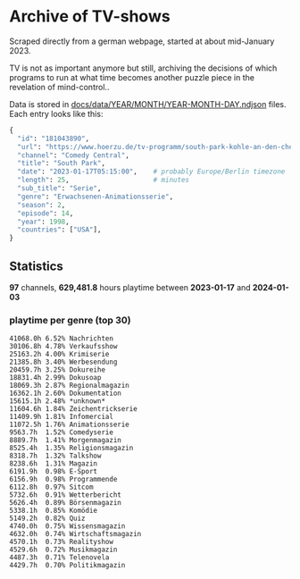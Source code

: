 # Archive of TV-shows

Scraped directly from a german webpage, started at about mid-January 2023.

TV is not as important anymore but still, archiving the decisions of which programs to run at what time
becomes another puzzle piece in the revelation of mind-control.. 

Data is stored in [docs/data/YEAR/MONTH/YEAR-MONTH-DAY.ndjson](docs/data/) files. 
Each entry looks like this:

```python
{
  "id": "181043890", 
  "url": "https://www.hoerzu.de/tv-programm/south-park-kohle-an-den-chefkoch/bid_181043890/", 
  "channel": "Comedy Central", 
  "title": "South Park", 
  "date": "2023-01-17T05:15:00",    # probably Europe/Berlin timezone 
  "length": 25,                     # minutes 
  "sub_title": "Serie", 
  "genre": "Erwachsenen-Animationsserie", 
  "season": 2, 
  "episode": 14, 
  "year": 1998, 
  "countries": ["USA"],
}
```

## Statistics

**97** channels, **629,481.8** hours playtime between **2023-01-17** and **2024-01-03**


### playtime per genre (top 30)

    41068.0h 6.52% Nachrichten
    30106.8h 4.78% Verkaufsshow
    25163.2h 4.00% Krimiserie
    21385.8h 3.40% Werbesendung
    20459.7h 3.25% Dokureihe
    18831.4h 2.99% Dokusoap
    18069.3h 2.87% Regionalmagazin
    16362.1h 2.60% Dokumentation
    15615.1h 2.48% *unknown*
    11604.6h 1.84% Zeichentrickserie
    11409.9h 1.81% Infomercial
    11072.5h 1.76% Animationsserie
    9563.7h  1.52% Comedyserie
    8889.7h  1.41% Morgenmagazin
    8525.4h  1.35% Religionsmagazin
    8318.7h  1.32% Talkshow
    8238.6h  1.31% Magazin
    6191.9h  0.98% E-Sport
    6156.9h  0.98% Programmende
    6112.8h  0.97% Sitcom
    5732.6h  0.91% Wetterbericht
    5626.4h  0.89% Börsenmagazin
    5338.1h  0.85% Komödie
    5149.2h  0.82% Quiz
    4740.0h  0.75% Wissensmagazin
    4632.0h  0.74% Wirtschaftsmagazin
    4570.1h  0.73% Realityshow
    4529.6h  0.72% Musikmagazin
    4487.3h  0.71% Telenovela
    4429.7h  0.70% Politikmagazin
